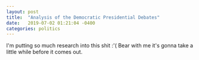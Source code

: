 ```yaml
---
layout: post
title:  "Analysis of the Democratic Presidential Debates"
date:   2019-07-02 01:21:04 -0400
categories: politics
---
```


I'm putting so much research into this shit :'( Bear with me it's gonna take a little
while before it comes out.
